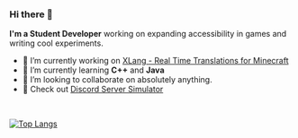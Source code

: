 ### Hi there 👋


**I'm a Student Developer** working on expanding accessibility in games and writing cool experiments.

- 🔭 I’m currently working on [XLang - Real Time Translations for Minecraft](https://github.com/olijeffers0n/XLang)
- 🌱 I’m currently learning **C++** and **Java**
- 👯 I’m looking to collaborate on absolutely anything.
- 🤖 Check out [Discord Server Simulator](https://github.com/Brazil-0034/Discord-Server-Simulator)

<br>

[![Top Langs](https://github-readme-stats.vercel.app/api/top-langs/?username=Brazil-0034&theme=onedark&layout=compact)](https://github.com/anuraghazra/github-readme-stats)

